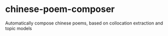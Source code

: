 chinese-poem-composer
=====================

Automatically compose chinese poems, based on collocation extraction and topic models
